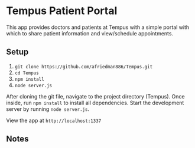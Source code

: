 # Tempus Patient Portal

This app provides doctors and patients at Tempus with a simple portal with which to share patient information and view/schedule appointments.

## Setup
1. ``git clone https://github.com/afriedman886/Tempus.git``
2. ``cd Tempus``
3. ``npm install``
4. ``node server.js``

After cloning the git file, navigate to the project directory (Tempus). Once inside, run ``npm install`` to install all dependencies. Start the development server by running ``node server.js``.

View the app at ``http://localhost:1337``

## Notes


